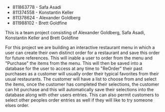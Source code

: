 * 811863778 - Safa Asadi
* 811374558 - Konstantin Keller
* 811378624 - Alexander Goldberg
* 811988102 - Brett Goldfine

This is a team project consisting of Alexander Goldberg, Safa Asadi, Konstantin Keller and Brett Goldfine

For this project we are building an interactive restaurant menu in which a user can create their own distinct order for a 
restaurant and save this order for future references. This will inable a user to order from the menu and "Purchase" the items 
from the menu. This will then be saved into a database for the user to access at any time to "ReOrder" their past purchases as 
a customer will usually order their typical favorites from their usual restaurants. The customer will have a list to choose 
from and select the items, once the customer has completed their selections, the customer can hit purchase and this will 
automatically save their selections into the database along with other users entries. This can also permit customers to select 
other peoples order entries as well if they will like to try someone elses order.
